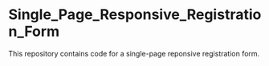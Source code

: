 # Single_Page_Responsive_Registration_Form
 This repository contains code for a single-page reponsive registration form. 
